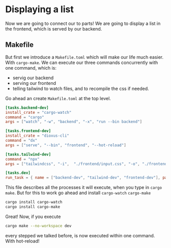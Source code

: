 # Displaying a list

Now we are going to connect our to parts!
We are going to display a list in the frontend, which is served by our backend.

## Makefile

But first we introduce a `Makefile.toml` which will make our life much easier. With `cargo-make`.
We can execute our three commands concurrently with one command, which is:
- servig our backend
- serving our frontend
- telling tailwind to watch files, and to recompile the css if needed.

Go ahead an create `Makefile.toml` at the top level.

```toml
[tasks.backend-dev]
install_crate = "cargo-watch"
command = "cargo"
args = ["watch", "-w", "backend", "-x", "run --bin backend"]

[tasks.frontend-dev]
install_crate = "dioxus-cli"
command = "dx"
args = ["serve", "--bin", "frontend", "--hot-reload"]

[tasks.tailwind-dev]
command = "npx"
args = ["tailwindcss", "-i",  "./frontend/input.css", "-o", "./frontend/public/tailwind.css"]

[tasks.dev]
run_task = { name = ["backend-dev", "tailwind-dev", "frontend-dev"], parallel = true}
```

This file describes all the processes it will execute, when you type in `cargo make`.
But for this to work go ahead and install `cargo-watch` `cargo-make`

```sh
cargo install cargo-watch
cargo install cargo-make
```

Great! Now, if you execute

```sh
cargo make --no-workspace dev
```

every stepped we talked before, is now executed within one command. With hot-reload!
